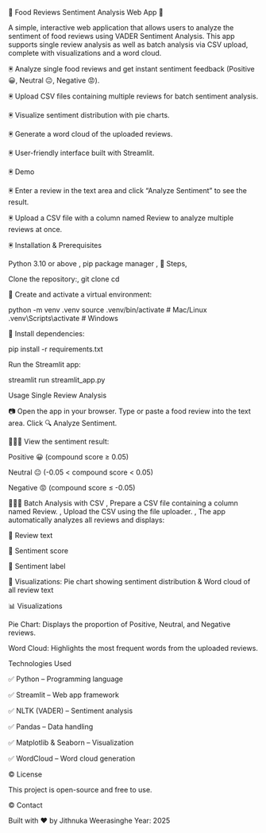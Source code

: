 🍕 Food Reviews Sentiment Analysis Web App 🍔

A simple, interactive web application that allows users to analyze the sentiment of food reviews using VADER Sentiment Analysis. This app supports single review analysis as well as batch analysis via CSV upload, complete with visualizations and a word cloud.

🖲️ Analyze single food reviews and get instant sentiment feedback (Positive 😀, Neutral 😐, Negative 😡).

🖲️ Upload CSV files containing multiple reviews for batch sentiment analysis.

🖲️ Visualize sentiment distribution with pie charts.

🖲️ Generate a word cloud of the uploaded reviews.

🖲️ User-friendly interface built with Streamlit.

🖲️ Demo

🖲️ Enter a review in the text area and click “Analyze Sentiment” to see the result.

🖲️ Upload a CSV file with a column named Review to analyze multiple reviews at once.

🖲️ Installation & Prerequisites

Python 3.10 or above , 
pip package manager , 
🚀 Steps, 

Clone the repository:, 
git clone <your-repo-url>
cd <repo-folder>


🚀 Create and activate a virtual environment:

python -m venv .venv
source .venv/bin/activate  # Mac/Linux
.venv\Scripts\activate     # Windows


🚀 Install dependencies:

pip install -r requirements.txt

Run the Streamlit app:

streamlit run streamlit_app.py

Usage
Single Review Analysis

📷 Open the app in your browser. Type or paste a food review into the text area. Click 🔍 Analyze Sentiment.

🧑🏻‍💻 View the sentiment result:

Positive 😀 (compound score ≥ 0.05)

Neutral 😐 (-0.05 < compound score < 0.05)

Negative 😡 (compound score ≤ -0.05)

🧑🏻‍💻 Batch Analysis with CSV , Prepare a CSV file containing a column named Review. , Upload the CSV using the file uploader. , The app automatically analyzes all reviews and displays:

📍 Review text

📍 Sentiment score

📍 Sentiment label

📍 Visualizations:
Pie chart showing sentiment distribution & Word cloud of all review text

📊 Visualizations

Pie Chart: Displays the proportion of Positive, Neutral, and Negative reviews.

Word Cloud: Highlights the most frequent words from the uploaded reviews.

Technologies Used

✅ Python – Programming language

✅ Streamlit – Web app framework

✅ NLTK (VADER) – Sentiment analysis

✅ Pandas – Data handling

✅ Matplotlib & Seaborn – Visualization

✅ WordCloud – Word cloud generation

© License

This project is open-source and free to use.

© Contact

Built with ❤️ by Jithnuka Weerasinghe Year: 2025
